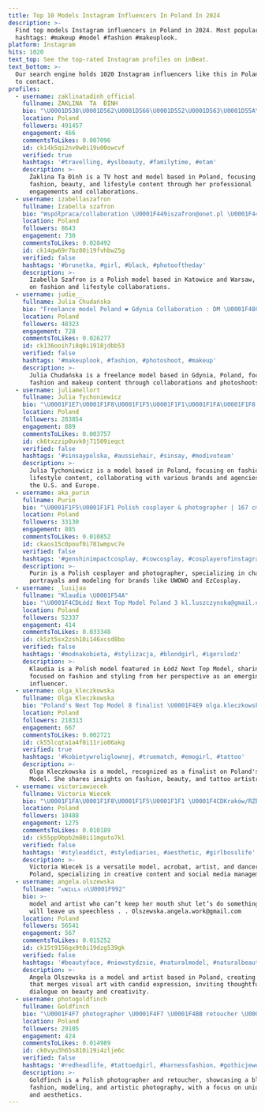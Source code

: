```yaml
---
title: Top 10 Models Instagram Influencers In Poland In 2024
description: >-
  Find top models Instagram influencers in Poland in 2024. Most popular
  hashtags: #makeup #model #fashion #makeuplook.
platform: Instagram
hits: 1020
text_top: See the top-rated Instagram profiles on inBeat.
text_bottom: >-
  Our search engine holds 1020 Instagram influencers like this in Poland for you
  to contact.
profiles:
  - username: zaklinatadinh_official
    fullname: ŻAKLINA  TẠ  ĐÌNH
    bio: "\U0001D538\U0001D562\U0001D566\U0001D552\U0001D563\U0001D55A\U0001D566\U0001D564\U0001F9DC\U0001F3FC‍♀️\U0001FAE7 \U0001F4E9 ᴛᴀᴅɪɴʜᴢᴀᴋʟɪɴᴀ@ɢᴍᴀɪʟ.ᴄᴏᴍ \U0001F4E9 \U0001D64F\U0001D651 \U0001D643\U0001D64A\U0001D64E\U0001D64F at @tvnstyle_official \U0001D40C\U0001D40E\U0001D403\U0001D404\U0001D40B\U0001D408\U0001D40D\U0001D406 \U0001D400\U0001D406\U0001D404\U0001D40D\U0001D402\U0001D418 @chili_models @modelwerk \U0001D413\U0001D40E\U0001D40F \U0001D40C\U0001D40E\U0001D403\U0001D404\U0001D40B \U0001D61A\U0001D626\U0001D622\U0001D634\U0001D630\U0001D62F \U0001D7D5 @missmimithepom"
    location: Poland
    followers: 491457
    engagement: 466
    commentsToLikes: 0.007096
    id: ck14k5qi2nv0w0i19u00owcvf
    verified: true
    hashtags: '#travelling, #yslbeauty, #familytime, #etam'
    description: >-
      Żaklina Tạ Đình is a TV host and model based in Poland, focusing on
      fashion, beauty, and lifestyle content through her professional
      engagements and collaborations.
  - username: izabellaszafron
    fullname: Izabella szafron
    bio: "Współpraca/collaboration \U0001F449iszafron@onet.pl \U0001F448 Katowice/Warszawa Polish model #modeling #model"
    location: Poland
    followers: 8643
    engagement: 730
    commentsToLikes: 0.028492
    id: ck14gw69r7bz80i19fvhbw25g
    verified: false
    hashtags: '#brunetka, #girl, #black, #photooftheday'
    description: >-
      Izabella Szafron is a Polish model based in Katowice and Warsaw, focusing
      on fashion and lifestyle collaborations.
  - username: judie__
    fullname: Julia Chudańska
    bio: "Freelance model Poland ❤️ Gdynia Collaboration : DM \U0001F48C juliarompalska@gmail.com"
    location: Poland
    followers: 48323
    engagement: 728
    commentsToLikes: 0.026277
    id: ck136ooih7i8q0i1918jdbb53
    verified: false
    hashtags: '#makeuplook, #fashion, #photoshoot, #makeup'
    description: >-
      Julia Chudańska is a freelance model based in Gdynia, Poland, focusing on
      fashion and makeup content through collaborations and photoshoots.
  - username: juliamellort
    fullname: Julia Tychoniewicz
    bio: "\U0001F1E7\U0001F1F8\U0001F1F5\U0001F1F1\U0001F1FA\U0001F1F8 | MA: cynthia@spot6management.com | select la/miami | united for models | richards models | abc milan \U0001F48C: angelina@silver-box.pl @uoft alumni"
    location: Poland
    followers: 283854
    engagement: 889
    commentsToLikes: 0.003757
    id: ck6txzzip0uvk0j71509ieqct
    verified: false
    hashtags: '#sinsaypolska, #aussiehair, #sinsay, #modivoteam'
    description: >-
      Julia Tychoniewicz is a model based in Poland, focusing on fashion and
      lifestyle content, collaborating with various brands and agencies across
      the U.S. and Europe.
  - username: aka_purin
    fullname: Purin
    bio: "\U0001F1F5\U0001F1F1 Polish cosplayer & photographer | 167 cm Official model for UWOWO, EzCosplay, Uniqso & more ⬇️ Exclusive content, d!scounts ⬇️"
    location: Poland
    followers: 33130
    engagement: 885
    commentsToLikes: 0.010852
    id: ckaos15c0pouf0i781wmpvc7e
    verified: false
    hashtags: '#genshinimpactcosplay, #cowcosplay, #cosplayerofinstagram, #projektcosplay'
    description: >-
      Purin is a Polish cosplayer and photographer, specializing in character
      portrayals and modeling for brands like UWOWO and EzCosplay.
  - username: _lusijaa
    fullname: "Klaudia \U0001F54A"
    bio: "\U0001F4CDŁódź Next Top Model Poland 3 kl.luszczynska@gmail.com \U0001F512 @iszejk"
    location: Poland
    followers: 52337
    engagement: 414
    commentsToLikes: 0.033348
    id: ck5zt5sx2zsh10i146xcsd8bo
    verified: false
    hashtags: '#modnakobieta, #stylizacja, #blondgirl, #igerslodz'
    description: >-
      Klaudia is a Polish model featured in Łódź Next Top Model, sharing content
      focused on fashion and styling from her perspective as an emerging
      influencer.
  - username: olga_kleczkowska
    fullname: Olga Kleczkowska
    bio: "Poland's Next Top Model 8 finalist \U0001F4E9 olga.kleczkowska@gethero.pl tattoo @calkiemspoko_tattoo priv @crindzuwa"
    location: Poland
    followers: 218313
    engagement: 667
    commentsToLikes: 0.002721
    id: ck55lcqta1a4f0i11rio06akg
    verified: true
    hashtags: '#kobietywroliglownej, #truematch, #emogirl, #tattoo'
    description: >-
      Olga Kleczkowska is a model, recognized as a finalist on Poland's Next Top
      Model. She shares insights on fashion, beauty, and tattoo artistry.
  - username: victoriawiecek
    fullname: Victoria Wiecek
    bio: "\U0001F1FA\U0001F1F8\U0001F1F5\U0001F1F1 \U0001F4CDKraków/RZE/RJS Hii, model, acrobat, artist, dancer, social media manager and a lot more \U0001F92B\U0001F9B7 \U0001F48C wiecek.victoria@gmail.com"
    location: Poland
    followers: 10488
    engagement: 1275
    commentsToLikes: 0.010189
    id: ck55pp9bpb2m80i11mguto7kl
    verified: false
    hashtags: '#styleaddict, #stylediaries, #aesthetic, #girlbosslife'
    description: >-
      Victoria Wiecek is a versatile model, acrobat, artist, and dancer based in
      Poland, specializing in creative content and social media management.
  - username: angela.olszewska
    fullname: "ᴀɴɪᴇʟᴀ ᴏ\U0001F992"
    bio: >-
      model and artist who can’t keep her mouth shut let’s do something that
      will leave us speechless . . Olszewska.angela.work@gmail.com
    location: Poland
    followers: 56541
    engagement: 567
    commentsToLikes: 0.015252
    id: ck15t9156gx9t0i19dzg539gk
    verified: false
    hashtags: '#beautyface, #niewstydzsie, #naturalmodel, #naturalbeauty'
    description: >-
      Angela Olszewska is a model and artist based in Poland, creating content
      that merges visual art with candid expression, inviting thoughtful
      dialogue on beauty and creativity.
  - username: photogoldfinch
    fullname: Goldfinch
    bio: "\U0001F4F7 photographer \U0001F4F7 \U0001F4BB retoucher \U0001F4BB \U0001F98A model account @posing_foxy \U0001F98A"
    location: Poland
    followers: 29105
    engagement: 424
    commentsToLikes: 0.014989
    id: ck0vyu3h65s810i19i4zlje6c
    verified: false
    hashtags: '#redheadlife, #tattoedgirl, #harnessfashion, #gothicjewelry'
    description: >-
      Goldfinch is a Polish photographer and retoucher, showcasing a blend of
      fashion, modeling, and artistic photography, with a focus on unique styles
      and aesthetics.
---
```


